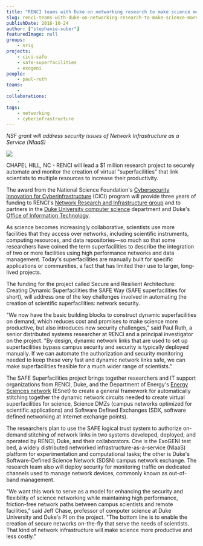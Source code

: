 ```yaml
---
title: "RENCI teams with Duke on networking research to make science more productive"
slug: renci-teams-with-duke-on-networking-research-to-make-science-more-productive
publishDate: 2016-10-24
author: ["stephanie-suber"]
featuredImage: null
groups:
    - nrig
projects:
    - cici-safe
    - safe-superfacilities
    - exogeni
people:
    - paul-ruth
teams: 
    - 
collaborations:
    - 
tags:
    - networking
    - cyberinfrastructure
---
```

_NSF grant will address security issues of Network Infrastructure as a Service (NIaaS)_

![](https://renci.org/wp-content/uploads/2016/10/NetworkSecurity_large.jpg)

CHAPEL HILL, NC - RENCI will lead a $1 million research project to securely automate and monitor the creation of virtual "superfacilities" that link scientists to multiple resources to increase their productivity.

The award from the National Science Foundation's [Cybersecurity Innovation for Cyberinfrastructure](https://www.nsf.gov/pubs/2016/nsf16533/nsf16533.htm) (CICI) program will provide three years of funding to RENCI's [Network Research and Infrastructure group](http://nrig.renci.org/) and to partners in the [Duke University computer science](http://www.cs.duke.edu/) department and Duke's [Office of Information Technology](http://oit.duke.edu/).

As science becomes increasingly collaborative, scientists use more facilities that they access over networks, including scientific instruments, computing resources, and data repositories—so much so that some researchers have coined the term superfacilities to describe the integration of two or more facilities using high performance networks and data management. Today's superfacilities are manually built for specific applications or communities, a fact that has limited their use to larger, long-lived projects.

The funding for the project called Secure and Resilient Architecture: Creating Dynamic Superfacilities the SAFE Way (SAFE superfacilities for short), will address one of the key challenges involved in automating the creation of scientific superfacilities: network security.

"We now have the basic building blocks to construct dynamic superfacilities on demand, which reduces cost and promises to make science more productive, but also introduces new security challenges," said Paul Ruth, a senior distributed systems researcher at RENCI and a principal investigator on the project. "By design, dynamic network links that are used to set up superfacilities bypass campus security and security is typically deployed manually. If we can automate the authorization and security monitoring needed to keep these very fast and dynamic network links safe, we can make superfacilities feasible for a much wider range of scientists."

The SAFE Superfacilities project brings together researchers and IT support organizations from RENCI, Duke, and the Department of Energy's [Energy Sciences network](https://www.es.net/) (ESnet) to create a general framework for automatically stitching together the dynamic network circuits needed to create virtual superfacilities for science, Science DMZs (campus networks optimized for scientific applications) and Software Defined Exchanges (SDX, software defined networking at Internet exchange points).

The researchers plan to use the SAFE logical trust system to authorize on-demand stitching of network links in two systems developed, deployed, and operated by RENCI, Duke, and their collaborators. One is the ExoGENI test bed, a widely distributed networked infrastructure-as-a-service (NIaaS) platform for experimentation and computational tasks; the other is Duke's Software-Defined Science Network (SDSN) campus network exchange. The research team also will deploy security for monitoring traffic on dedicated channels used to manage network devices, commonly known as out-of-band management.

"We want this work to serve as a model for enhancing the security and flexibility of science networking while maintaining high performance, friction-free network paths between campus scientists and remote facilities," said Jeff Chase, professor of computer science at Duke University and Duke's PI on the project. "The bottom line is to enable the creation of secure networks on-the-fly that serve the needs of scientists. That kind of network infrastructure will make science more productive and less costly."
